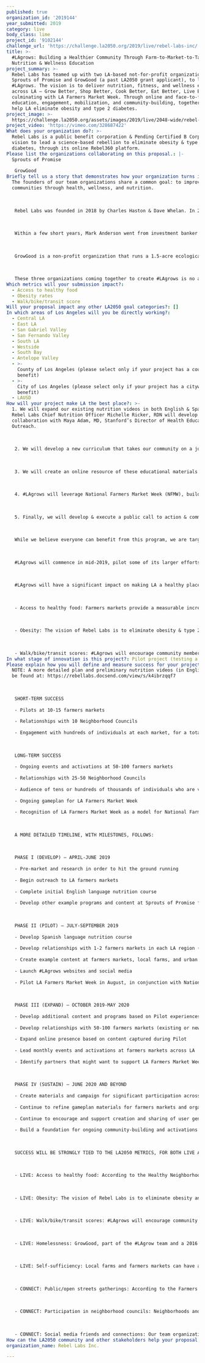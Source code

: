 ```yaml
---
published: true
organization_id: '2019144'
year_submitted: 2019
category: live
body_class: lime
project_id: '9102144'
challenge_url: 'https://challenge.la2050.org/2019/live/rebel-labs-inc/'
title: >-
  #LAgrows: Building a Healthier Community Through Farm-to-Market-to-Table
  Nutrition & Wellness Education
project_summary: >-
  Rebel Labs has teamed up with two LA-based not-for-profit organizations,
  Sprouts of Promise and GrowGood (a past LA2050 grant applicant), to launch
  #LAgrows. The vision is to deliver nutrition, fitness, and wellness education
  across LA — Grow Better, Shop Better, Cook Better, Eat Better, Live Better —
  culminating with LA Farmers Market Week. Through online and face-to-face
  education, engagement, mobilization, and community-building, together we can
  help LA eliminate obesity and type 2 diabetes.
project_image: >-
  https://challenge.la2050.org/assets/images/2019/live/2048-wide/rebel-labs-inc.jpg
project_video: 'https://vimeo.com/328687422'
What does your organization do?: >-
  Rebel Labs is a public benefit corporation & Pending Certified B Corp with a
  vision to lead a science-based rebellion to eliminate obesity & type 2
  diabetes, through its online Rebel360 platform.
Please list the organizations collaborating on this proposal.: |-
  Sprouts of Promise
   
   GrowGood
Briefly tell us a story that demonstrates how your organization turns inspiration into impact.: >-
  The founders of our team organizations share a common goal: to improve
  communities through health, wellness, and nutrition.
   
   
   
   Rebel Labs was founded in 2018 by Charles Haston & Dave Whelan. In 2017, Charles, a former athlete & Marine, had hit 297 pounds and was watching his grandmother pass away from diabetes. Not content with ineffective solutions on the market, he embarked on his own weight loss journey (down 75+ pounds so far) and raised capital to form the nutrition & fitness company that he & millions of others desperately needed. He teamed with Dave, who has spent years at the intersection of technology, health, and wellness. From nutritional products to wearables, genomics to consumer services, Dave has a passion for changing lives through fitness & nutrition.
   
   
   
   Within a few short years, Mark Anderson went from investment banker to farmer selling tomatoes at LA farmers markets. His view on healthy living was transformed and inspired by the impact markets had on the health of market goers. He will always remember the first time a customer asked how he was growing his tomatoes, which led to hearing about how shopping at the market made a huge impact on her health. Countless stories like this Mark heard over the years fueled his passion for promoting the power of real food, launching his own farmers markets, and telling his unique story via a TEDx talk: “How I Fell in Love with a Tomato.”
   
   
   
   GrowGood is a non-profit organization that runs a 1.5-acre ecologically integrated farm to produce nutritious organic food for the adjacent Bell Shelter for homeless men and women. It sells produce to support the farm, and its programs, including employment training, to help shelter clients move toward independence. Founded in 2011 by Andrew Hunt & Brad Pregerson, GrowGood has continued to “grow” against all odds.
   
   
   
   These three organizations coming together to create #LAgrows is no accident. Dave & Mark were business school classmates at UCLA and have known each other for nearly 20 years. Andrew is also an Anderson alum, and Mark sits on the GrowGood board. All three are part of the Anderson CEO Forum, which helps leaders improve their businesses and inspire others. The idea for #LAgrows emerged from one of those meetings.
Which metrics will your submission impact?:
  - Access to healthy food
  - Obesity rates
  - Walk/bike/transit score
Will your proposal impact any other LA2050 goal categories?: []
In which areas of Los Angeles will you be directly working?:
  - Central LA
  - East LA
  - San Gabriel Valley
  - San Fernando Valley
  - South LA
  - Westside
  - South Bay
  - Antelope Valley
  - >-
    County of Los Angeles (please select only if your project has a countywide
    benefit)
  - >-
    City of Los Angeles (please select only if your project has a citywide
    benefit)
  - LAUSD
How will your project make LA the best place?: >-
  1. We will expand our existing nutrition videos in both English & Spanish.
  Rebel Labs Chief Nutrition Officer Michelle Ricker, RDN will develop this in
  collaboration with Maya Adam, MD, Stanford’s Director of Health Education
  Outreach.
   
   
   
   2. We will develop a new curriculum that takes our community on a journey from where food is grown (emphasizing local farms & urban farms like GrowGood) to where it is sold (emphasizing farmers markets) to how it is cooked (with some healthy recipes) to how it can be part of a healthy lifestyle (including fitness and yoga).
   
   
   
   3. We will create an online resource of these educational materials that can be used by farmers markets & individuals throughout LA & throughout the year.
   
   
   
   4. #LAgrows will leverage National Farmers Market Week (NFMW), building our own LA Farmers Market Week (LAFMW). We anticipate working with the LA Dept. of Neighborhood Empowerment to build tight relationships with Neighborhood Councils, to help support or create markets across LA. We will also work directly with local markets, activists & organizers, and individuals to utilize these tools.
   
   
   
   5. Finally, we will develop & execute a public call to action & community engagement. This call to action will encourage community members to share their successes via their own social media, which can be aggregated on the #LAgrows website.
   
   
   
   While we believe everyone can benefit from this program, we are targeting neighborhoods that are food deserts or that may not already have farmers markets or that have markets that need additional support, and populations that may not have access to adequate nutrition information, education, and inspiration. It is for this reason that we will develop versions of our primary nutrition education for the Spanish-speaking population.
   
   
   
   #LAgrows will commence in mid-2019, pilot some of its larger efforts in August 2019 (in conjunction with NFMW), continue to roll out in the following months, and achieve scale in time for LAFMW in August 2020. This will include year-round activities, as well as an ongoing plan for annual LAFMW events.
   
   
   
   #LAgrows will have a significant impact on making LA a healthy place to LIVE:
   
   
   
   - Access to healthy food: Farmers markets provide a measurable increase in access to fresh, nutritious food. 60% of farmers market shoppers in low-income neighborhoods said their market had better prices than grocery stores. Beyond just access, #LAgrows will provide the education and inspiration required to get more people buying, cooking, and consuming healthy food.
   
   
   
   - Obesity: The vision of Rebel Labs is to eliminate obesity & type 2 diabetes. An understanding of nutrition, healthy cooking, and healthy eating can have a major impact on this metric.
   
   
   
   - Walk/bike/transit scores: #LAgrows will encourage community members to walk or bike to their local markets. Through Rebel360 content, like “Run Right with Carl Lewis,” we also will be able to give people tools to integrate running into their fitness routines.
In what stage of innovation is this project?: Pilot project (testing a new idea on a small scale to prove feasibility)
Please explain how you will define and measure success for your project.: >-
  NOTE: A more detailed plan and preliminary nutrition videos (in English) can
  be found at: https://rebellabs.docsend.com/view/s/k4ibrzqqf7
   
   
   
   SHORT-TERM SUCCESS
   
   - Pilots at 10-15 farmers markets
   
   - Relationships with 10 Neighborhood Councils
   
   - Engagement with hundreds of individuals at each market, for a total audience of 5,000-10,000
   
   
   
   LONG-TERM SUCCESS
   
   - Ongoing events and activations at 50-100 farmers markets
   
   - Relationships with 25-50 Neighborhood Councils
   
   - Audience of tens or hundreds of thousands of individuals who are visiting markets, contributing content, and interacting with content
   
   - Ongoing gameplan for LA Farmers Market Week
   
   - Recognition of LA Farmers Market Week as a model for National Farmers Market Week
   
   
   
   A MORE DETAILED TIMELINE, WITH MILESTONES, FOLLOWS:
   
   
   
   PHASE I (DEVELOP) — APRIL-JUNE 2019
   
   - Pre-market and research in order to hit the ground running
   
   - Begin outreach to LA farmers markets
   
   - Complete initial English language nutrition course
   
   - Develop other example programs and content at Sprouts of Promise farmers markets by Farmer Mark
   
   
   
   PHASE II (PILOT) — JULY-SEPTEMBER 2019
   
   - Develop Spanish language nutrition course
   
   - Develop relationships with 1-2 farmers markets in each LA region (Central LA, East LA, San Gabriel Valley, San Fernando Valley, South LA, Westside, South Bay, Antelope Valley), along with associated Neighborhood Council relationships
   
   - Create example content at farmers markets, local farms, and urban farms (e.g., GrowGood)
   
   - Launch #LAgrows websites and social media
   
   - Pilot LA Farmers Market Week in August, in conjunction with National Farmers Market Week
   
   
   
   PHASE III (EXPAND) — OCTOBER 2019-MAY 2020
   
   - Develop additional content and programs based on Pilot experiences
   
   - Develop relationships with 50-100 farmers markets (existing or new) across LA (the LA Times [http://projects.latimes.com/farmers-markets/] lists 229 farmers markets, although some are outside of LA County), along with associated Neighborhood Councils
   
   - Expand online presence based on content captured during Pilot
   
   - Lead monthly events and activations at farmers markets across LA
   
   - Identify partners that might want to support LA Farmers Market Week 2020
   
   
   
   PHASE IV (SUSTAIN) — JUNE 2020 AND BEYOND
   
   - Create materials and campaign for significant participation across LA in time for LA Farmers Market Week in August
   
   - Continue to refine gameplan materials for farmers markets and organizers
   
   - Continue to encourage and support creation and sharing of user generated content about nutrition, cooking, fitness, and wellness, centered around farmers markets
   
   - Build a foundation for ongoing community-building and activations after grant year ends
   
   
   
   SUCCESS WILL BE STRONGLY TIED TO THE LA2050 METRICS, FOR BOTH LIVE AND CONNECT:
   
   
   
   - LIVE: Access to healthy food: According to the Healthy Neighborhood Market Network, 31% of people living in LA do not usually have access to affordable fresh fruits and vegetables. Farmers markets provide a measurable increase in access to fresh, nutritious food. According to the Farmers Market Coalition, 60% of farmers market shoppers in low-income neighborhoods reported that their market had better prices than the grocery store. In general, farmers markets bring fresh food to areas that need it the most. We will support the growth of these markets. Beyond just access, #LAgrows will provide the education and inspiration required to get more people buying, cooking, and consuming healthy food.
   
   
   
   - LIVE: Obesity: The vision of Rebel Labs is to eliminate obesity and type 2 diabetes. An understanding of nutrition, healthy cooking, and healthy eating can have a major impact on this metric. In addition, proximity to farmers markets is associated with lower body mass index.
   
   
   
   - LIVE: Walk/bike/transit scores: #LAgrows will encourage community members to walk or bike to their local farmers markets. Through Rebel360 content, like “Run Right with Carl Lewis,” we also will be able to give people tools to integrate running into their fitness routines.
   
   
   
   - LIVE: Homelessness: GrowGood, part of the #LAgrow team and a 2016 LA2050 grant applicant, continues to make an impact on homelessness, providing training, jobs, and inspiration to Salvation Army Bell Shelter residents.
   
   
   
   - LIVE: Self-sufficiency: Local farms and farmers markets can have a tremendous impact on self-sufficiency. Locally-owned retailers, like farmers markets, return 3X sales to the local economy compared to chain retailers. Growers selling locally create 13 full-time jobs per $1 million in revenues, compared to only three for those not selling locally. And 25% of vendors derive their sole source of income from farmers markets (Farmers Market Coalition).
   
   
   
   - CONNECT: Public/open streets gatherings: According to the Farmers Market Coalition, people who shop at farmers markets have 15-20 social interactions per visit, compared to 1-2 at a grocery store. In an era of social media and Uber Eats, farmers markets represent massive opportunities to bring people together in a healthy and engaging way. Our nutrition, fitness, and wellness programming will help to increase that interaction and engagement even more.
   
   
   
   - CONNECT: Participation in neighborhood councils: Neighborhoods and farmers markets go hand-in-hand. #LAgrows intends to collaborate with Neighborhood Councils to engage, grow, and even launch new farmers markets. However, we also see opportunities to help support the NCs themselves. Our in-market programs, events, and activations can help to promote the Neighborhood Councils and perhaps bring new volunteers to them. As role models for their communities, we can promote and share recipes created by community leaders as a starting point for our user-generated content campaigns. Links to participating markets can also feature local NC contacts and engagement opportunities.
   
   
   
   - CONNECT: Social media friends and connections: Our team organizations have built their communities through a blend of real-world and virtual networking. A core component of #LAgrows will be social media challenges to visit farmers markets, prepare healthy meals, and share them with their friends and connections. As this user-generated content grows, we see tremendous opportunities for the social network to grow and strengthen.
How can the LA2050 community and other stakeholders help your proposal succeed?: []
organization_name: Rebel Labs Inc.

---
```

